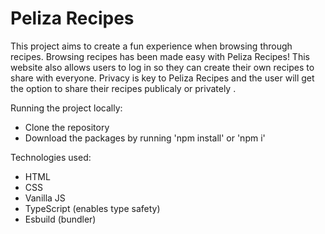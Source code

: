 # Peliza Recipes

This project aims to create a fun experience when browsing through recipes. Browsing recipes has been made easy with Peliza Recipes! 
This website also allows users to log in so they can create their own recipes to share with everyone. 
Privacy is key to Peliza Recipes and the user will get the option to share their recipes publicaly or privately .

Running the project locally:
- Clone the repository
- Download the packages by running 'npm install' or 'npm i'

Technologies used:
- HTML
- CSS
- Vanilla JS
- TypeScript (enables type safety)
- Esbuild (bundler)

